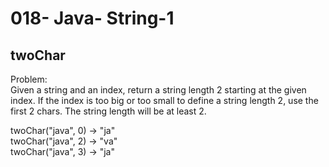 018- Java- String-1
==================

twoChar
-----------


Problem:  
Given a string and an index, return a string length 2 starting at the given index. If the index is too big or too small to define a string length 2, use the first 2 chars. The string length will be at least 2. 
>
twoChar("java", 0) → "ja"  
twoChar("java", 2) → "va"  
twoChar("java", 3) → "ja"  